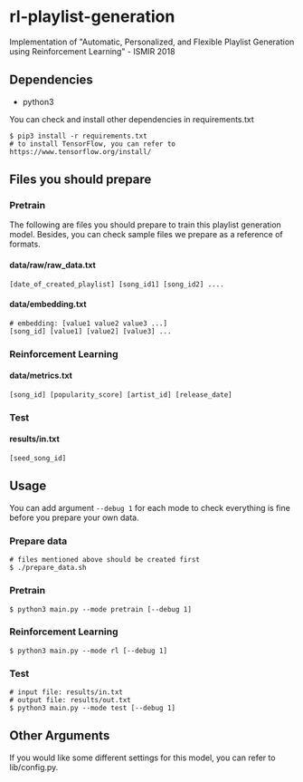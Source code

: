 # rl-playlist-generation

Implementation of "Automatic, Personalized, and Flexible Playlist Generation using Reinforcement Learning" - ISMIR 2018

## Dependencies

* python3

You can check and install other dependencies in requirements.txt

```shell
$ pip3 install -r requirements.txt
# to install TensorFlow, you can refer to https://www.tensorflow.org/install/
```

## Files you should prepare

### Pretrain

The following are files you should prepare to train this playlist generation model.
Besides, you can check sample files we prepare as a reference of formats.

#### data/raw/raw_data.txt
```
[date_of_created_playlist] [song_id1] [song_id2] ....
```

#### data/embedding.txt
```
# embedding: [value1 value2 value3 ...]
[song_id] [value1] [value2] [value3] ...
```

### Reinforcement Learning

#### data/metrics.txt
```
[song_id] [popularity_score] [artist_id] [release_date]
```

### Test

#### results/in.txt

```
[seed_song_id]
```

## Usage

You can add argument `--debug 1` for each mode to check everything is fine
before you prepare your own data.

### Prepare data
```shell
# files mentioned above should be created first
$ ./prepare_data.sh
```

### Pretrain

```shell
$ python3 main.py --mode pretrain [--debug 1]
```

### Reinforcement Learning

```shell
$ python3 main.py --mode rl [--debug 1]
```

### Test

```shell
# input file: results/in.txt
# output file: results/out.txt
$ python3 main.py --mode test [--debug 1]
```

## Other Arguments

If you would like some different settings for this model, you can refer to lib/config.py.

